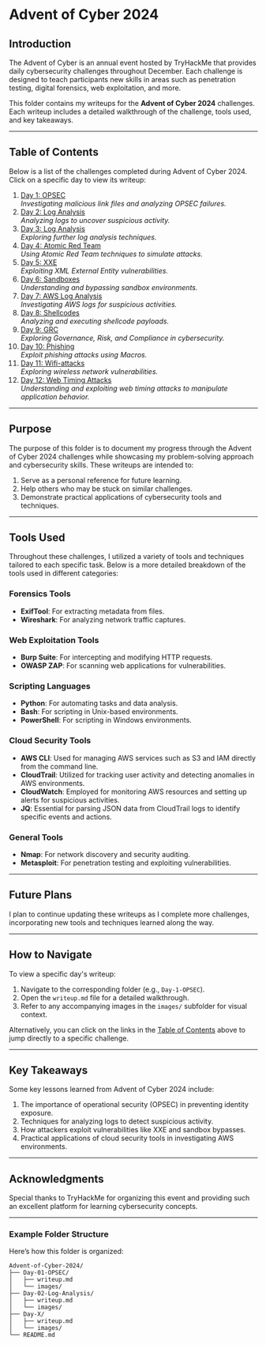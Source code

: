 # **Advent of Cyber 2024**

## **Introduction**
The Advent of Cyber is an annual event hosted by TryHackMe that provides daily cybersecurity challenges throughout December. Each challenge is designed to teach participants new skills in areas such as penetration testing, digital forensics, web exploitation, and more.

This folder contains my writeups for the **Advent of Cyber 2024** challenges. Each writeup includes a detailed walkthrough of the challenge, tools used, and key takeaways.

---

## **Table of Contents**
Below is a list of the challenges completed during Advent of Cyber 2024. Click on a specific day to view its writeup:

1. [Day 1: OPSEC](Day-01-OPSEC/writeup.md)  
   *Investigating malicious link files and analyzing OPSEC failures.*
2. [Day 2: Log Analysis](Day-02-Log-Analysis/writeup.md)  
   *Analyzing logs to uncover suspicious activity.*
3. [Day 3: Log Analysis](Day-03-Log-Analysis/writeup.md)  
   *Exploring further log analysis techniques.*
4. [Day 4: Atomic Red Team](Day-04-Atomic-Red-Team/writeup.md)  
   *Using Atomic Red Team techniques to simulate attacks.* 
5. [Day 5: XXE](Day-05-XXE/writeup.md)  
   *Exploiting XML External Entity vulnerabilities.*  
6. [Day 6: Sandboxes](Day-06-Sandboxes/writeup.md)  
   *Understanding and bypassing sandbox environments.* 
7. [Day 7: AWS Log Analysis](Day-07-AWS-Log-Analysis/writeup.md)  
   *Investigating AWS logs for suspicious activities.*  
8. [Day 8: Shellcodes](Day-08-Shellcodes/writeup.md)  
   *Analyzing and executing shellcode payloads.* 
9. [Day 9: GRC](Day-09-GRC/writeup.md)  
   *Exploring Governance, Risk, and Compliance in cybersecurity.* 
10. [Day 10: Phishing](Day-10-Phishing/writeup.md)  
    *Exploit phishing attacks using Macros.* 
11. [Day 11: Wifi-attacks](Day-11-Wifi-attacks/writeup.md)  
    *Exploring wireless network vulnerabilities.* 
12. [Day 12: Web Timing Attacks](Day-12-Web-Timing-Attacks/writeup.md)  
    *Understanding and exploiting web timing attacks to manipulate application behavior.*

---

## **Purpose**
The purpose of this folder is to document my progress through the Advent of Cyber 2024 challenges while showcasing my problem-solving approach and cybersecurity skills. These writeups are intended to:
1. Serve as a personal reference for future learning.
2. Help others who may be stuck on similar challenges.
3. Demonstrate practical applications of cybersecurity tools and techniques.

---

## **Tools Used**

Throughout these challenges, I utilized a variety of tools and techniques tailored to each specific task. Below is a more detailed breakdown of the tools used in different categories:

### **Forensics Tools**
- **ExifTool**: For extracting metadata from files.
- **Wireshark**: For analyzing network traffic captures.

### **Web Exploitation Tools**
- **Burp Suite**: For intercepting and modifying HTTP requests.
- **OWASP ZAP**: For scanning web applications for vulnerabilities.

### **Scripting Languages**
- **Python**: For automating tasks and data analysis.
- **Bash**: For scripting in Unix-based environments.
- **PowerShell**: For scripting in Windows environments.

### **Cloud Security Tools**
- **AWS CLI**: Used for managing AWS services such as S3 and IAM directly from the command line.
- **CloudTrail**: Utilized for tracking user activity and detecting anomalies in AWS environments.
- **CloudWatch**: Employed for monitoring AWS resources and setting up alerts for suspicious activities.
- **JQ**: Essential for parsing JSON data from CloudTrail logs to identify specific events and actions.

### **General Tools**
- **Nmap**: For network discovery and security auditing.
- **Metasploit**: For penetration testing and exploiting vulnerabilities.

---

## Future Plans
I plan to continue updating these writeups as I complete more challenges, incorporating new tools and techniques learned along the way.

---

## **How to Navigate**
To view a specific day's writeup:
1. Navigate to the corresponding folder (e.g., `Day-1-OPSEC`).
2. Open the `writeup.md` file for a detailed walkthrough.
3. Refer to any accompanying images in the `images/` subfolder for visual context.

Alternatively, you can click on the links in the [Table of Contents](#table-of-contents) above to jump directly to a specific challenge.

---

## **Key Takeaways**
Some key lessons learned from Advent of Cyber 2024 include:
1. The importance of operational security (OPSEC) in preventing identity exposure.
2. Techniques for analyzing logs to detect suspicious activity.
3. How attackers exploit vulnerabilities like XXE and sandbox bypasses.
4. Practical applications of cloud security tools in investigating AWS environments.

---

## **Acknowledgments**
Special thanks to TryHackMe for organizing this event and providing such an excellent platform for learning cybersecurity concepts.

---

### Example Folder Structure
Here’s how this folder is organized:
```plaintext
Advent-of-Cyber-2024/
├── Day-01-OPSEC/
│   ├── writeup.md
│   └── images/
├── Day-02-Log-Analysis/
│   ├── writeup.md
│   └── images/
├── Day-X/
│   ├── writeup.md
│   └── images/
└── README.md
